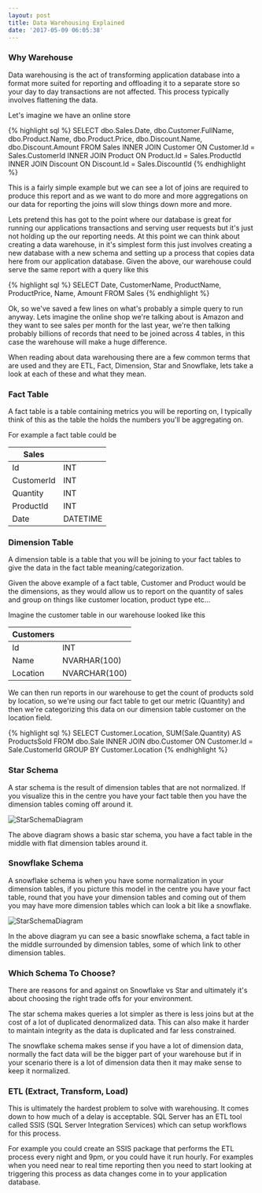 ```yaml
---
layout: post
title: Data Warehousing Explained
date: '2017-05-09 06:05:38'
---
```


### Why Warehouse ###
Data warehousing is the act of transforming application database into a format more suited for reporting and offloading it to a separate store so your day to day transactions are not affected. This process typically involves flattening the data.

Let's imagine we have an online store

{% highlight sql %}
SELECT
    dbo.Sales.Date,
    dbo.Customer.FullName,
    dbo.Product.Name,
    dbo.Product.Price,
    dbo.Discount.Name,
    dbo.Discount.Amount
FROM
    Sales
    INNER JOIN Customer ON Customer.Id = Sales.CustomerId
    INNER JOIN Product ON Product.Id = Sales.ProductId
    INNER JOIN Discount ON Discount.Id = Sales.DiscountId
{% endhighlight %}

This is a fairly simple example but we can see a lot of joins are required to produce this report and as we want to do more and more aggregations on our data for reporting the joins will slow things down more and more. 

Lets pretend this has got to the point where our database is great for running our applications transactions and serving user requests but it's just not holding up the our reporting needs. At this point we can think about creating a data warehouse, in it's simplest form this just involves creating a new database with a new schema and setting up a process that copies data here from our application database. Given the above, our warehouse could serve the same report with a query like this

{% highlight sql %}
SELECT
    Date,
    CustomerName,
    ProductName,
    ProductPrice,
    Name,
    Amount
FROM
    Sales
{% endhighlight %}

Ok, so we've saved a few lines on what's probably a simple query to run anyway. Lets imagine the online shop we're talking about is Amazon and they want to see sales per month for the last year, we're then talking probably billions of records that need to be joined across 4 tables, in this case the warehouse will make a huge difference.

When reading about data warehousing there are a few common terms that are used and they are ETL, Fact, Dimension, Star and Snowflake, lets take a look at each of these and what they mean.

### Fact Table ###
A fact table is a table containing metrics you will be reporting on, I typically think of this as the table the holds the numbers you'll be aggregating on.

For example a fact table could be 

| Sales | |
| --- | ---|
| Id | INT |
| CustomerId | INT | 
| Quantity | INT |
| ProductId | INT |
| Date | DATETIME |

### Dimension Table ###
A dimension table is a table  that you will be joining to your fact tables to give the data in the fact table meaning/categorization.

Given the above example of a fact table, Customer and Product would be the dimensions, as they would allow us to report on the quantity of sales and group on things like customer location, product type etc...

Imagine the customer table in our warehouse looked like this

| Customers | | 
| --- | --- |
| Id | INT |
| Name | NVARHAR(100) |
| Location | NVARCHAR(100) |

We can then run reports in our warehouse to get the count of products sold by location, so we're using our fact table to get our metric (Quantity) and then we're categorizing this data on our dimension table customer on the location field.

{% highlight sql %}
SELECT
    Customer.Location, 
    SUM(Sale.Quantity) AS ProductsSold
FROM
    dbo.Sale
    INNER JOIN dbo.Customer ON Customer.Id = Sale.CustomerId
GROUP BY
    Customer.Location
{% endhighlight %}

### Star Schema ###
A star schema is the result of dimension tables that are not normalized. If you visualize this in the centre you have your fact table then you have the dimension tables coming off around it.

![StarSchemaDiagram]({{site.url}}/content/images/StarSchema.png)

The above diagram shows  a basic star schema, you have a fact table in the middle with flat dimension tables around it.

### Snowflake Schema ###
A snowflake schema is when you have some normalization in your dimension tables, if you picture this model in the centre you have your fact table, round that you have your dimension tables and coming out of them you may have more dimension tables which can look a bit like a snowflake.

![StarSchemaDiagram]({{site.url}}/content/images/SnowflakeSchema.png)

In the above diagram yu can see a basic snowflake schema, a fact table in the middle surrounded by dimension tables, some of which link to other dimension tables.

### Which Schema To Choose? ###
There are reasons for and against on Snowflake vs Star and ultimately it's about choosing the right trade offs for your environment.

The star schema makes queries a lot simpler as there is less joins but at the cost of a lot of duplicated denormalized data. This can also make it harder to maintain integrity as the data is duplicated and far less constrained.

The snowflake schema makes sense if you have a lot of dimension data, normally the fact data will be the bigger part of your warehouse but if in your scenario there is a lot of dimension data then it may make sense to keep it normalized. 

### ETL (Extract, Transform, Load) ###
This is ultimately the hardest problem to solve with warehousing. It comes down  to how much of a delay is acceptable. SQL Server has  an ETL tool called SSIS (SQL Server Integration Services) which can setup workflows for this process. 

For example you could create an SSIS package that performs the ETL process every night and 9pm, or you could have it run hourly. For examples when you need near to real time reporting then you need to start looking at triggering this process as data changes come in to your application database.
